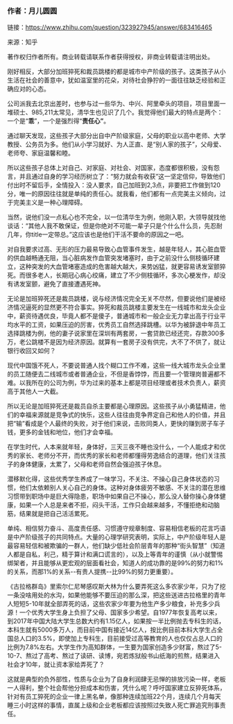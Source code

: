 ### 作者：月儿圆圆

链接：https://www.zhihu.com/question/323927945/answer/683416465

来源：知乎

著作权归作者所有。商业转载请联系作者获得授权，非商业转载请注明出处。

刚好相反，大部分加班猝死和裁员跳楼的都是城市中产阶级的孩子。这类孩子从小生活在社会的善意中，犹如温室里的花朵，对待社会狰狞的一面往往缺乏经验和正确应对的心态。

公司派我去北京出差时，也参与过一些华为、中兴、阿里牵头的项目，项目里面一堆硕士、985,211太常见，清华生也见识了几个。我觉得他们最大的特点是两个：一个是“**乖**”，一个是强烈得“**责任心”**。

通过聊天发现，这些孩子大部分出自中产阶级家庭，父母的职业以高中老师、大学教授、公务员为多。他们从小学习就好、为人正直、是“别人家的孩子”，父母爱、老师夸、家庭温馨和睦。

所以这些孩子总体上对自己、对家庭、对社会、对国家，态度都很积极，没有怨言，并且通过自身的学习经历树立了：“努力就会有收获”这一坚定信仰，导致他们付出时不留后手，全情投入：没人要求，自己加班到2,3点，非要把工作做到120分，唯一的原因往往就是单纯的责任心。就我看，他们都有一点完美主义倾向，过于完美主义是一种心理障碍。

当然，说他们没一点私心也不完全，以一位清华生为例，他刚入职，大领导就找他谈话：“其他人我不敢保证，但是你绝对不可能一辈子只是个什么什么员，先忍耐几年，你title一定带总。”这应该也是他们干活不要命的原因之一吧。

对自我要求过高、无形的压力最易导致心血管事件发生，越是年轻人，其心脏血管的供血越畅通无阻，当心脏病发作血管突发堵塞时，由于之前没什么侧枝循环建立，这种突发的大血管堵塞造成的危害越大越大，来势凶猛，就更容易诱发室颤猝死。而很多老人，长期冠心病心绞痛，建立了不少侧枝循环，多次心梗发作，却没有诱发室颤，避免了直接遭遇死神。

无论是加班猝死还是裁员跳楼，说与经济情况完全无关不尽然，但要说他们是被经济情况逼死的显然更不符合事实。猝死和裁员跳楼主要发生在一线城市和龙头企业中，薪资待遇优良，毕竟人都不是傻子，普通城市和一般企业无力拿出高于行业平均水平的工资，如果压迫的厉害，优秀员工自然选择跳槽。以华为被辞退中年员工选择跳楼为例，他的妻子说家里在深圳有两套房，一套贷款已经还完，存款300多万，老公跳楼不是因为经济原因。就算有一套房子没有供完，大不了不供了，就让银行收回又如何？

现代中国饿不死人，不要说普通人找个糊口工作不难，这些一线大城市龙头企业里的员工随便去二线城市或者普通企业，不但是香饽饽，而且要一个管理岗普遍都不难。以我所在的公司为例，华为过来的基本上都是项目经理或者技术负责人，薪资高于其他人一大截。

所以无论是加班猝死还是裁员自杀主要都是心理原因。这些孩子从小勇猛精进，他们的幸福来源就是竞争式的快乐，这些人往往由竞争界定自己和他人的价值，并且把“输”看成是个人最终的失败，对于他们来说，击败同类人，更快的赚到房子车子钱，更多的金钱和地位，他们才会幸福。

在学生时代，人本来就年轻，身体好，三天三夜不睡也没什么，一个人能成才和优秀的家长、老师分不开，而优秀的家长和老师都懂得劳逸结合的道理，他们关注孩子的身体健康，太累了，父母和老师自然会强迫孩子休息。

潜移默化得，这些优秀学生养成了一味学习，不关注、不操心自己身体状态的习惯，他们太依赖别人关心自己的身体。这种对身体疲劳不敏感、不关注的潜在思维习惯带到职场中是巨大得隐患，职场中如果自己不操心，那么没人替你操心身体健康，如果一个人总是来者不拒，闷头干活，工作只会越来越多，不懂拒绝和动脑筋，结果就是把自己活活累死。

单纯、相信努力奋斗、高度责任感、习惯遵守规章制度、容易相信老板的花言巧语是中产阶级孩子的共同特点。大量的心理学研究表明，实际上，中产阶级年轻人是最容易轻信和被欺骗的一群人，他们缺少低社会阶层青年的那种“街头智慧”（知道人都是自私，利己，精于算计和满口谎言的），以及上等青年的谨慎（从小就警惕绑架者，并且能够从更宏观的层面看社会，知道人的成功靠的是99%的努力和1%的关系，而那1%的关系--有贵人提携--比99%的努力更重要）。

《古拉格群岛》里索尔仁尼琴感叹斯大林为什么要弄死这么多农家少年，只为了挖一条没啥用处的水沟，如果他能够不要压迫的那么深，把这些送进古拉格里的青年人短短5-10年就全部弄死的话，这些农家少年要为他生产多少粮食，补充多少兵源！一个优秀大学生身上负担了父母、国家多少希望。自1977年恢复高考以来，到2017年中国大陆大学生总数大约有1.15亿人，如果按一半比例抛去专科生的话，本科生就有5000多万人，而目前中国有接近14亿人，按比例目前本科大学生占全国总人口的3.5%，即使加上专科生，目前接受过高等教育的人也仅仅占总人口的比例为7.8%左右。大学生作为高知群体，一生要为国家创造多少财富，熬过了5-10-7、熬过了高考、熬过了读研、读博，宛若炼狱般书山纸海的煎熬，结果进入社会才10年，就让资本家给弄死了？

这就是典型的负外部性，性质与企业为了自身利润肆无忌惮的排放污染一样，老板一人得利，整个社会帮他分担成本和伤害，凭什么呢？呼吁国家建立反猝死体系，针对有员工猝死的企业一律上黑名单，像那种连续加班22个月，连续几个月每天睡三小时这样的事情，直属上级和企业老板都应该按照过失致人死亡罪追究刑事责任。